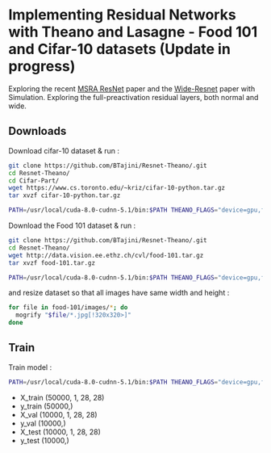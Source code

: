 # Implementing Residual Networks with Theano and Lasagne - Food 101 and Cifar-10 datasets (Update in progress)

Exploring the recent [MSRA ResNet](https://arxiv.org/abs/1603.05027) paper and the [Wide-Resnet](https://arxiv.org/pdf/1605.07146v1.pdf) paper with Simulation.  Exploring the full-preactivation residual layers, both normal and wide.


## Downloads

Download cifar-10 dataset & run :

```bash
git clone https://github.com/BTajini/Resnet-Theano/.git
cd Resnet-Theano/
cd Cifar-Part/
wget https://www.cs.toronto.edu/~kriz/cifar-10-python.tar.gz
tar xvzf cifar-10-python.tar.gz

PATH=/usr/local/cuda-8.0-cudnn-5.1/bin:$PATH THEANO_FLAGS="device=gpu,floatX=float32" python Deep_Residual_Learning_CIFAR-10.py

```

Download the Food 101 dataset & run :

```bash
git clone https://github.com/BTajini/Resnet-Theano/.git
cd Resnet-Theano/
wget http://data.vision.ee.ethz.ch/cvl/food-101.tar.gz
tar xvzf food-101.tar.gz

PATH=/usr/local/cuda-8.0-cudnn-5.1/bin:$PATH THEANO_FLAGS="device=gpu,floatX=float32" python train.py

```

and resize dataset so that all images have same width and height :

```bash
for file in food-101/images/*; do
  mogrify "$file/*.jpg[!320x320>]"
done
```

## Train

Train model :

```bash
PATH=/usr/local/cuda-8.0-cudnn-5.1/bin:$PATH THEANO_FLAGS="device=gpu,floatX=float32" python train.py
```


* X_train (50000, 1, 28, 28)
* y_train (50000,)
* X_val (10000, 1, 28, 28)
* y_val (10000,)
* X_test (10000, 1, 28, 28)
* y_test (10000,)
